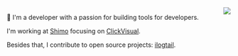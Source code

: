 <img align="right" src="https://github-readme-stats.vercel.app/api?username=kl7sn&show_icons=true" />

👋 I'm a developer with a passion for building tools for developers.

I'm working at [Shimo](https://shimo.im/) focusing on [ClickVisual](https://github.com/clickvisual/clickvisual).

Besides that, I contribute to open source projects: [ilogtail](https://github.com/alibaba/ilogtail).
